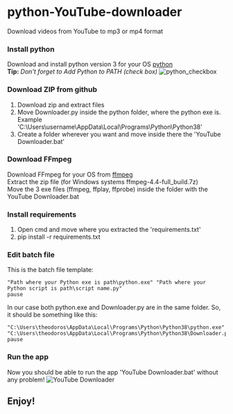 # python-YouTube-downloader
 Download videos from YouTube to mp3 or mp4 format
 
### Install python
 Download and install python version 3 for your OS [python](https://www.python.org/downloads/)  
 **Tip:** *Don't forget to Add Python to PATH (check box)*
 ![python_checkbox](https://user-images.githubusercontent.com/57621362/119864319-30e4e580-bf23-11eb-8c85-87fb428b5b32.jpg)
 
### Download ZIP from github
 1. Download zip and extract files
 2. Move Downloader.py inside the python folder, where the python exe is.  Example 'C:\Users\username\AppData\Local\Programs\Python\Python38'
 3. Create a folder wherever you want and move inside there the 'YouTube Downloader.bat'


### Download FFmpeg
 Download FFmpeg for your OS from [ffmpeg](https://ffmpeg.org/download.html)  
 Extract the zip file (for Windows systems ffmpeg-4.4-full_build.7z)  
 Move the 3 exe files (ffmpeg, ffplay, ffprobe) inside the folder with the YouTube Downloader.bat
 
### Install requirements
 1. Open cmd and move where you extracted the 'requirements.txt'
 2. pip install -r requirements.txt


### Edit batch file
 This is the batch file template:
 ```
 "Path where your Python exe is path\python.exe" "Path where your Python script is path\script name.py"
 pause
 ```
 In our case both python.exe and Downloader.py are in the same folder.
 So, it should be something like this:
 ```
 "C:\Users\theodoros\AppData\Local\Programs\Python\Python38\python.exe" "C:\Users\theodoros\AppData\Local\Programs\Python\Python38\Downloader.py"
 pause
 ```
 
### Run the app
 Now you should be able to run the app 'YouTube Downloader.bat' without any problem! 
 ![YouTube Downloader](https://user-images.githubusercontent.com/57621362/119894041-c6dd3800-bf44-11eb-940b-df0a274956b5.jpg)

 
## Enjoy!
